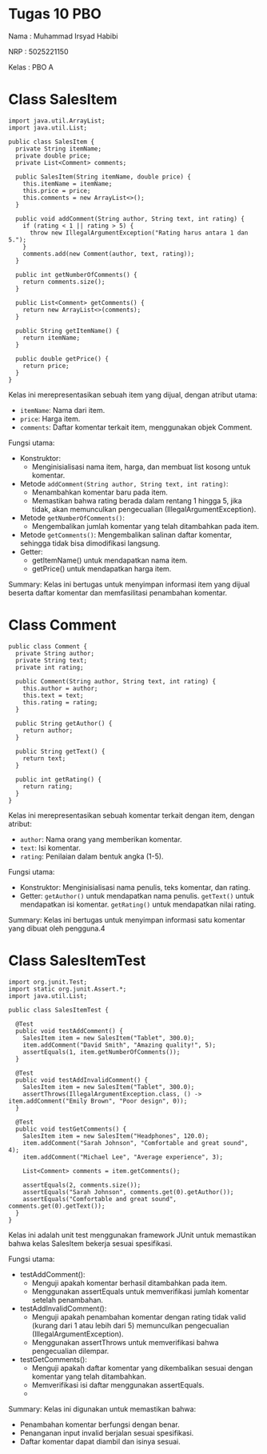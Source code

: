 # Tugas 10 PBO
Nama  : Muhammad Irsyad Habibi

NRP  : 5025221150

Kelas  : PBO A

# Class SalesItem

```
import java.util.ArrayList;
import java.util.List;

public class SalesItem {
  private String itemName;
  private double price;
  private List<Comment> comments;

  public SalesItem(String itemName, double price) {
    this.itemName = itemName;
    this.price = price;
    this.comments = new ArrayList<>();
  }

  public void addComment(String author, String text, int rating) {
    if (rating < 1 || rating > 5) {
      throw new IllegalArgumentException("Rating harus antara 1 dan 5.");
    }
    comments.add(new Comment(author, text, rating));
  }

  public int getNumberOfComments() {
    return comments.size();
  }

  public List<Comment> getComments() {
    return new ArrayList<>(comments);
  }

  public String getItemName() {
    return itemName;
  }

  public double getPrice() {
    return price;
  }
}
```
Kelas ini merepresentasikan sebuah item yang dijual, dengan atribut utama:

- `itemName`: Nama dari item.
- `price`: Harga item.
- `comments`: Daftar komentar terkait item, menggunakan objek Comment.

Fungsi utama:

- Konstruktor:
  - Menginisialisasi nama item, harga, dan membuat list kosong untuk komentar.
- Metode `addComment(String author, String text, int rating)`:
  - Menambahkan komentar baru pada item.
  - Memastikan bahwa rating berada dalam rentang 1 hingga 5, jika tidak, akan memunculkan pengecualian (IllegalArgumentException).
- Metode `getNumberOfComments()`:
  - Mengembalikan jumlah komentar yang telah ditambahkan pada item.
- Metode `getComments()`:
  Mengembalikan salinan daftar komentar, sehingga tidak bisa dimodifikasi langsung.
- Getter:
  - getItemName() untuk mendapatkan nama item.
  - getPrice() untuk mendapatkan harga item.

Summary:
Kelas ini bertugas untuk menyimpan informasi item yang dijual beserta daftar komentar dan memfasilitasi penambahan komentar.


# Class Comment

```
public class Comment {
  private String author;
  private String text;
  private int rating;

  public Comment(String author, String text, int rating) {
    this.author = author;
    this.text = text;
    this.rating = rating;
  }

  public String getAuthor() {
    return author;
  }

  public String getText() {
    return text;
  }

  public int getRating() {
    return rating;
  }
}
```
Kelas ini merepresentasikan sebuah komentar terkait dengan item, dengan atribut:

- `author`: Nama orang yang memberikan komentar.
- `text`: Isi komentar.
- `rating`: Penilaian dalam bentuk angka (1-5).

Fungsi utama:
- Konstruktor:
  Menginisialisasi nama penulis, teks komentar, dan rating.
- Getter:
  `getAuthor()` untuk mendapatkan nama penulis.
  `getText()` untuk mendapatkan isi komentar.
  `getRating()` untuk mendapatkan nilai rating.
  
Summary:
Kelas ini bertugas untuk menyimpan informasi satu komentar yang dibuat oleh pengguna.4

# Class SalesItemTest
```
import org.junit.Test;
import static org.junit.Assert.*;
import java.util.List;

public class SalesItemTest {

  @Test
  public void testAddComment() {
    SalesItem item = new SalesItem("Tablet", 300.0);
    item.addComment("David Smith", "Amazing quality!", 5);
    assertEquals(1, item.getNumberOfComments());
  }

  @Test
  public void testAddInvalidComment() {
    SalesItem item = new SalesItem("Tablet", 300.0);
    assertThrows(IllegalArgumentException.class, () -> item.addComment("Emily Brown", "Poor design", 0));
  }

  @Test
  public void testGetComments() {
    SalesItem item = new SalesItem("Headphones", 120.0);
    item.addComment("Sarah Johnson", "Comfortable and great sound", 4);
    item.addComment("Michael Lee", "Average experience", 3);

    List<Comment> comments = item.getComments();

    assertEquals(2, comments.size());
    assertEquals("Sarah Johnson", comments.get(0).getAuthor());
    assertEquals("Comfortable and great sound", comments.get(0).getText());
  }
}
```

Kelas ini adalah unit test menggunakan framework JUnit untuk memastikan bahwa kelas SalesItem bekerja sesuai spesifikasi.

Fungsi utama:
- testAddComment():
  - Menguji apakah komentar berhasil ditambahkan pada item.
  - Menggunakan assertEquals untuk memverifikasi jumlah komentar setelah penambahan.
- testAddInvalidComment():
  - Menguji apakah penambahan komentar dengan rating tidak valid (kurang dari 1 atau lebih dari 5) memunculkan pengecualian (IllegalArgumentException).
  - Menggunakan assertThrows untuk memverifikasi bahwa pengecualian dilempar.
- testGetComments():
  - Menguji apakah daftar komentar yang dikembalikan sesuai dengan komentar yang telah ditambahkan.
  - Memverifikasi isi daftar menggunakan assertEquals.
  - 
Summary:
Kelas ini digunakan untuk memastikan bahwa:
- Penambahan komentar berfungsi dengan benar.
- Penanganan input invalid berjalan sesuai spesifikasi.
- Daftar komentar dapat diambil dan isinya sesuai.
